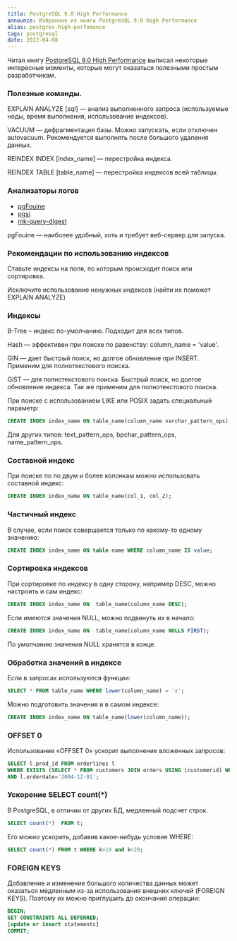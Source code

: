 ```yaml
---
title: PostgreSQL 9.0 High Performance
announce: Избранное из книги PostgreSQL 9.0 High Performance
alias: postgres-high-perfomance
tags: postgresql
date: 2012-04-08
---
```


Читая книгу [PostgreSQL 9.0 High Performance](http://www.goodreads.com/book/show/10033368-postgresql-9-0-high-performance,)
выписал некоторые интересные моменты, которые могут оказаться полезными простым разработчикам.



### Полезные команды.

EXPLAIN ANALYZE [sql] — анализ выполненного запроса (используемые ноды, время выполнения, использование индексов).

VACUUM — дефрагментация базы. Можно запускать, если отключен autovacuum. Рекомендуется выполнять после большого удаления данных.

REINDEX INDEX [index_name] — перестройка индекса.

REINDEX TABLE [table_name] — перестройка индексов всей таблицы.


### Анализаторы логов

* [pgFouine](http://pgfouine.projects.postgresql.org/,)
* [pgsi](http://bucardo.org/wiki/Pgsi,)
* [mk-query-digest](http://www.maatkit.org/doc/mk-query-digest.html)

pgFouine — наиболее удобный, хоть и требует веб-сервер для запуска.

### Рекомендации по использованию индексов

Ставьте индексы на поля, по которым происходит поиск или сортировка.

Исключите использование ненужных индексов (найти их поможет EXPLAIN ANALYZE)



### Индексы

B-Tree – индекс по-умолчанию. Подходит для всех типов.

Hash — эффективен при поиске по равенству: column_name = 'value'.

GIN — дает быстрый поиск, но долгое обновление при INSERT. Применим для полнотекстового поиска.

GiST — для полнотекстового поиска. Быстрый поиск, но долгое обновление индекса. Так же применим для полнотекстового поиска.


При поиске с использованием LIKE или POSIX задать специальный параметр: 

```sql
CREATE INDEX index_name ON table_name(column_name varchar_pattern_ops);
```

Для других типов: text_pattern_ops, bpchar_pattern_ops, name_pattern_ops.


### Составной индекс

При поиске по по двум и более колонкам можно использовать составной индекс:

```sql
CREATE INDEX index_name ON table_name(col_1, col_2);
```

### Частичный индекс

В случае, если поиск совершается только по какому-то одному значению:

```sql
CREATE INDEX index_name ON table name WHERE column_name IS value;
```

### Сортировка индексов

При сортировке по индексу в одну сторону, например DESC, можно настроить и сам индекс:

```sql
CREATE INDEX index_name ON  table_name(column_name DESC);
 ```

Если имеются значения NULL, можно подвинуть их в начало:

```sql
CREATE INDEX index_name ON  table_name(column_name NULLS FIRST);
```

По умолчанию значения NULL хранятся в конце.


### Обработка значений в индексе

Если в запросах используются функции:

```sql
SELECT * FROM table_name WHERE lower(column_name) = 'x';
```

Можно подготовить значения и в самом индексе:

```sql
CREATE INDEX index_name ON table_name(lower(column_name)); 
```

### OFFSET 0

Использование «OFFSET 0» ускорит выполнение вложенных запросов:

```sql
SELECT l.prod_id FROM orderlines l
WHERE EXISTS (SELECT * FROM customers JOIN orders USING (customerid) WHERE orders.orderid = l.orderid OFFSET 0)
AND l.orderdate='2004-12-01';

```

### Ускорение SELECT count(*) 

В PostgreSQL, в отличии от других БД, медленный подсчет строк.

```sql
SELECT count(*)  FROM t;
```

Его можно ускорить, добавив какое-нибудь условие WHERE:

```sql
SELECT count(*) FROM t WHERE k>10 and k<20;
```

### FOREIGN KEYS

Добавление и изменение большого количества данных может оказаться медленным из-за использования внешних ключей (FOREIGN KEYS). Поэтому их можно  приглушить до окончания операции:

```sql
BEGIN;
SET CONSTRAINTS ALL DEFERRED;
[update or insert statements]
COMMIT;

```

